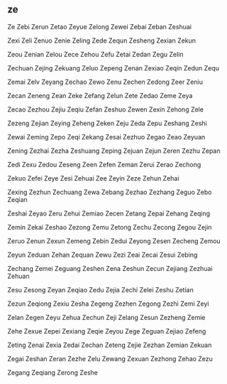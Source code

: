 ze
---

Ze Zebi Zerun Zetao Zeyue Zelong Zewei Zebai Zeban Zeshuai

Zexi Zeli Zenuo Zenie Zeling Zede Zequn Zesheng Zexian Zekun

Zeou Zenian Zelou Zece Zehou Zefu Zetai Zedan Zegu Zelin

Zechuan Zejing Zekuang Zeluo Zepeng Zenan Zexiao Zeqin Zedun Zequ

Zemai Zelv Zeyang Zechao Zewo Zenu Zechen Zedong Zeer Zeniu

Zecan Zeneng Zean Zeke Zefang Zelun Zete Zedao Zeme Zeya

Zecao Zezhou Zejiu Zeqiu Zefan Zeshuo Zewen Zexin Zehong Zele

Zezeng Zejian Zeying Zeheng Zeken Zeju Zeda Zepu Zeshang Zeshi

Zewai Zeming Zepo Zeqi Zekang Zesai Zezhuo Zegao Zeao Zeyuan

Zening Zezhai Zezha Zeshuang Zeping Zejuan Zejun Zeren Zezhu Zepan

Zedi Zexu Zedou Zeseng Zeen Zefen Zeman Zerui Zerao Zechong

Zekuo Zefei Zeye Zesi Zehuai Zee Zeyin Zeze Zehun Zehai

Zexing Zezhun Zechuang Zewa Zebang Zezhao Zezhang Zeguo Zebo   Zeqian

Zeshai Zeyao Zeru Zehui Zemiao Zecen Zetang Zepai Zehang Zeqing

Zemin Zekai Zeshao Zezong Zemu Zetong Zechu Zecong Zegou Zejin

Zeruo Zenun Zexun Zemeng Zebin Zedui Zeyong Zesen Zecheng Zemou

Zeyun Zeduan Zehan Zequan Zewu Zezi Zeai Zecai Zesui Zebing

Zechang Zemei Zeguang Zeshen Zena Zeshun Zecun Zejiang Zezhuai Zehuan

Zesu Zesong Zeyan Zeqiao Zedu Zejia Zechi Zelei Zeshu Zetian

Zezun Zeqiong Zexiu Zesha Zegeng Zezhen Zegong Zezhi Zemi Zeyi

Zelan Zegen Zeyu Zehua Zechun Zeji Zelang Zesun Zezheng Zemie

Zehe Zexue Zepei Zexiang Zeqie Zeyou Zege Zeguan Zejiao Zefeng

Zeting Zenai Zexia Zedai Zechan Zeteng Zejie Zezhan Zemian Zekuan

Zegai Zeshan Zeran Zezhe Zelu Zewang Zexuan Zezhong Zehao Zezu

Zegang Zeqiang Zerong Zeshe 